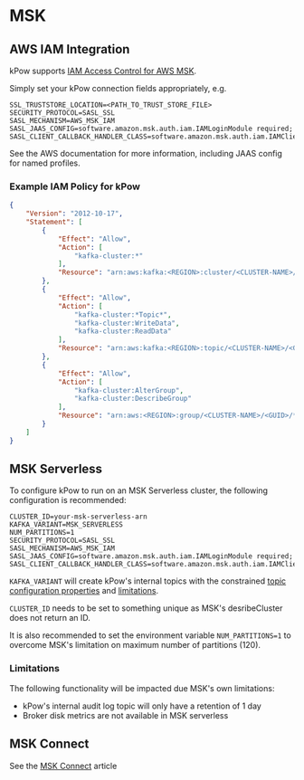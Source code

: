 # MSK

## **AWS IAM Integration**

kPow supports [IAM Access Control for AWS MSK](https://docs.aws.amazon.com/msk/latest/developerguide/iam-access-control.html).

Simply set your kPow connection fields appropriately, e.g.

```
SSL_TRUSTSTORE_LOCATION=<PATH_TO_TRUST_STORE_FILE>
SECURITY_PROTOCOL=SASL_SSL
SASL_MECHANISM=AWS_MSK_IAM
SASL_JAAS_CONFIG=software.amazon.msk.auth.iam.IAMLoginModule required;
SASL_CLIENT_CALLBACK_HANDLER_CLASS=software.amazon.msk.auth.iam.IAMClientCallbackHandler
```

See the AWS documentation for more information, including JAAS config for named profiles.

### Example IAM Policy for kPow

```json
{
    "Version": "2012-10-17",
    "Statement": [
        {
            "Effect": "Allow",
            "Action": [
                "kafka-cluster:*"
            ],
            "Resource": "arn:aws:kafka:<REGION>:cluster/<CLUSTER-NAME>/<GUID>"
        },
        {
            "Effect": "Allow",
            "Action": [
                "kafka-cluster:*Topic*",
                "kafka-cluster:WriteData",
                "kafka-cluster:ReadData"
            ],
            "Resource": "arn:aws:kafka:<REGION>:topic/<CLUSTER-NAME>/<GUID>/*"
        },
        {
            "Effect": "Allow",
            "Action": [
                "kafka-cluster:AlterGroup",
                "kafka-cluster:DescribeGroup"
            ],
            "Resource": "arn:aws:<REGION>:group/<CLUSTER-NAME>/<GUID>/*"
        }
    ]
}
```

## MSK Serverless

To configure kPow to run on an MSK Serverless cluster, the following configuration is recommended: &#x20;

```
CLUSTER_ID=your-msk-serverless-arn
KAFKA_VARIANT=MSK_SERVERLESS
NUM_PARTITIONS=1
SECURITY_PROTOCOL=SASL_SSL
SASL_MECHANISM=AWS_MSK_IAM
SASL_JAAS_CONFIG=software.amazon.msk.auth.iam.IAMLoginModule required;
SASL_CLIENT_CALLBACK_HANDLER_CLASS=software.amazon.msk.auth.iam.IAMClientCallbackHandler
```

`KAFKA_VARIANT` will create kPow's internal topics with the constrained [topic configuration properties](https://docs.aws.amazon.com/msk/latest/developerguide/serverless-config.html) and [limitations](https://docs.aws.amazon.com/msk/latest/developerguide/limits.html).&#x20;

`CLUSTER_ID` needs to be set to something unique as MSK's desribeCluster does not return an ID.

It is also recommended to set the environment variable `NUM_PARTITIONS=1` to overcome MSK's limitation on maximum number of partitions (120).

### Limitations

The following functionality will be impacted due MSK's own limitations:

* kPow's internal audit log topic will only have a retention of 1 day
* Broker disk metrics are not available in MSK serverless

## MSK Connect

See the [MSK Connect](msk.md#msk-connect) article

